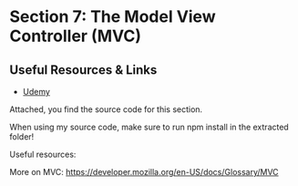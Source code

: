 # Section 7: The Model View Controller (MVC)

## Useful Resources & Links

- [Udemy](https://www.udemy.com/course/nodejs-the-complete-guide/learn/lecture/11602966#overview)

Attached, you find the source code for this section.

When using my source code, make sure to run npm install in the extracted folder!

Useful resources:

More on MVC: https://developer.mozilla.org/en-US/docs/Glossary/MVC
